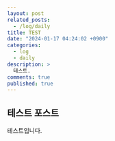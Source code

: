 ```yaml
---
layout: post
related_posts:
  - /log/daily
title: TEST
date: "2024-01-17 04:24:02 +0900"
categories:
  - log
  - daily
description: >
  테스트.
comments: true
published: true
---
```


## 테스트 포스트

테스트입니다.
